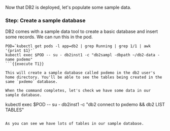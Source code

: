 Now that DB2 is deployed, let's populate some sample data.

### Step: Create a sample database
DB2 comes with a sample data tool to create a basic database and insert some records. We can run this in the pod.

```
POD=`kubectl get pods -l app=db2 | grep Running | grep 1/1 | awk '{print $1}'`
kubectl exec $POD -- su - db2inst1 -c "db2sampl -dbpath ~/db2-data -name pxdemo"
```{{execute T1}}

This will create a sample database called pxdemo in the db2 user's home directory. You'll be able to see the tables being created in the same `pxdemo` database.

When the command completes, let's check we have some data in our sample database.

```
kubectl exec $POD -- su - db2inst1 -c "db2 connect to pxdemo && db2 LIST TABLES"
```{{execute T1}}

As you can see we have lots of tables in our sample database.
